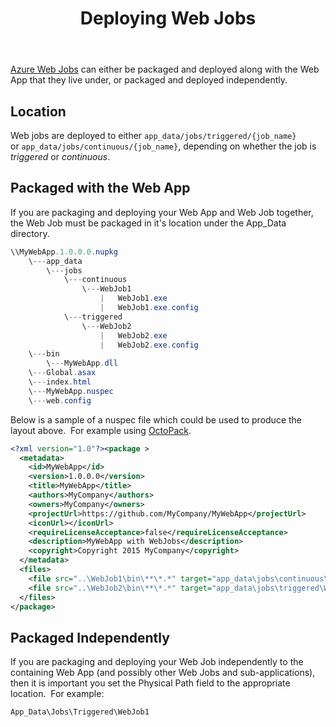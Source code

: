 ﻿---
title: Deploying Web Jobs

---


[Azure Web Jobs](https://azure.microsoft.com/en-us/documentation/articles/web-sites-create-web-jobs/) can either be packaged and deployed along with the Web App that they live under, or packaged and deployed independently.

## Location


Web jobs are deployed to either `app_data/jobs/triggered/{job_name}` or `app_data/jobs/continuous/{job_name}`, depending on whether the job is *triggered* or *continuous*.

## Packaged with the Web App


If you are packaging and deploying your Web App and Web Job together, the Web Job must be packaged in it's location under the App\_Data directory.

```powershell
\\MyWebApp.1.0.0.0.nupkg    
    \---app_data
        \---jobs
            \---continuous
                \---WebJob1
                    |   WebJob1.exe
                    |   WebJob1.exe.config
            \---triggered
                \---WebJob2
                    |   WebJob2.exe
                    |   WebJob2.exe.config
    \---bin
        \---MyWebApp.dll
    \---Global.asax
    \---index.html
    \---MyWebApp.nuspec
    \---web.config
```





Below is a sample of a nuspec file which could be used to produce the layout above.  For example using [OctoPack](/docs/home/packaging-applications/nuget-packages/using-octopack.md).

```xml
<?xml version="1.0"?><package >
  <metadata>
    <id>MyWebApp</id>
    <version>1.0.0.0</version>
    <title>MyWebApp</title>
    <authors>MyCompany</authors>
    <owners>MyCompany</owners>
    <projectUrl>https://github.com/MyCompany/MyWebApp</projectUrl>
    <iconUrl></iconUrl>
    <requireLicenseAcceptance>false</requireLicenseAcceptance>
    <description>MyWebApp with WebJobs</description>
    <copyright>Copyright 2015 MyCompany</copyright>
  </metadata>
  <files>
    <file src="..\WebJob1\bin\**\*.*" target="app_data\jobs\continuous\WebJob1" />
    <file src="..\WebJob2\bin\**\*.*" target="app_data\jobs\triggered\WebJob2" />
  </files>
</package>
```

## Packaged Independently


If you are packaging and deploying your Web Job independently to the containing Web App (and possibly other Web Jobs and sub-applications), then it is important you set the Physical Path field to the appropriate location.  For example:

```
App_Data\Jobs\Triggered\WebJob1
```
